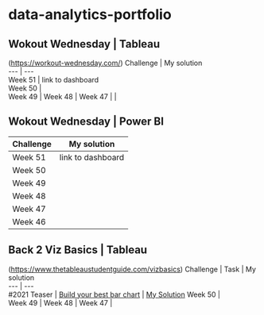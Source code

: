 # data-analytics-portfolio

## Wokout Wednesday | Tableau     
(https://workout-wednesday.com/)
Challenge | My solution                     
--- | ---                                 
Week 51 | link to dashboard                 
Week 50 |                                    
Week 49 |
Week 48 |
Week 47 |
 |  


    
## Wokout Wednesday | Power BI             
Challenge | My solution                     
--- | ---                                 
Week 51 | link to dashboard                 
Week 50 |                                    
Week 49 |
Week 48 |
Week 47 |
Week 46 |   


## Back 2 Viz Basics | Tableau  
(https://www.thetableaustudentguide.com/vizbasics)
Challenge | Task | My solution                     
--- | ---                                 
#2021 Teaser | [Build your best bar chart](https://data.world/back2vizbasics/2021teaser-build-your-best-bar-chart)  | [My Solution](https://public.tableau.com/views/B2VB-2021-Teaser/B2VB2021Teaser?:language=en-US&:sid=&:redirect=auth&:display_count=n&:origin=viz_share_link)
Week 50 |                                 
Week 49 |
Week 48 |
Week 47 |

